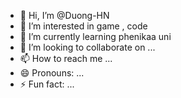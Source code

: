 - 👋 Hi, I’m @Duong-HN
- 👀 I’m interested in game , code
- 🌱 I’m currently learning phenikaa uni
- 💞️ I’m looking to collaborate on ...
- 📫 How to reach me ...
- 😄 Pronouns: ...
- ⚡ Fun fact: ...

<!---
Duong-HN/Duong-HN is a ✨ special ✨ repository because its `README.md` (this file) appears on your GitHub profile.
You can click the Preview link to take a look at your changes.
--->
